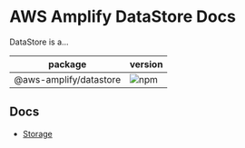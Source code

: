 # AWS Amplify DataStore Docs

<!-- TODO -->

DataStore is a...

| package                | version                                                         |
| ---------------------- | --------------------------------------------------------------- |
| @aws-amplify/datastore | ![npm](https://img.shields.io/npm/v/@aws-amplify/datastore.svg) |

## Docs

<!-- TODO -->

- [Storage](docs/storage.md)

